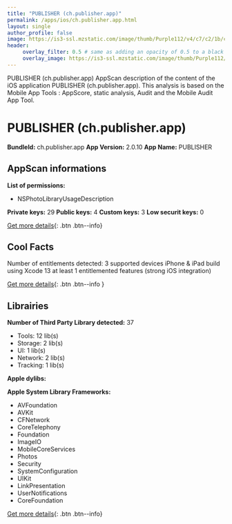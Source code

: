 ```yaml
---
title: "PUBLISHER (ch.publisher.app)"
permalink: /apps/ios/ch.publisher.app.html
layout: single
author_profile: false
image: https://is3-ssl.mzstatic.com/image/thumb/Purple112/v4/c7/c2/1b/c7c21b64-ced4-43ff-5d28-2f865938f40d/AppIcon-1x_U007emarketing-0-7-0-85-220.png/512x512bb.jpg
header: 
     overlay_filter: 0.5 # same as adding an opacity of 0.5 to a black background
     overlay_image: https://is3-ssl.mzstatic.com/image/thumb/Purple112/v4/c7/c2/1b/c7c21b64-ced4-43ff-5d28-2f865938f40d/AppIcon-1x_U007emarketing-0-7-0-85-220.png/512x512bb.jpg
---
```

PUBLISHER (ch.publisher.app) AppScan description of the content of the iOS application PUBLISHER (ch.publisher.app). This analysis is based on the Mobile App Tools : AppScore, static analysis, Audit and the Mobile Audit App Tool.

# PUBLISHER (ch.publisher.app)

**BundleId:** ch.publisher.app
**App Version:** 2.0.10
**App Name:** PUBLISHER


## AppScan informations 

**List of permissions:** 
- NSPhotoLibraryUsageDescription
  
  
**Private keys:** 29
**Public keys:** 4
**Custom keys:** 3
**Low securit keys:** 0
  
[Get more details](/pricing.html){: .btn .btn--info}

## Cool Facts

Number of entitlements detected: 3
supported devices iPhone & iPad
build using Xcode 13
at least 1 entitlemented features (strong iOS integration)
  
[Get more details](/pricing.html){: .btn .btn--info }

## Librairies 
**Number of Third Party Library detected:** 37
- Tools: 12 lib(s)
- Storage: 2 lib(s)
- UI: 1 lib(s)
- Network: 2 lib(s)
- Tracking: 1 lib(s)


**Apple dylibs:**


**Apple System Library Frameworks:**
- AVFoundation
- AVKit
- CFNetwork
- CoreTelephony
- Foundation
- ImageIO
- MobileCoreServices
- Photos
- Security
- SystemConfiguration
- UIKit
- LinkPresentation
- UserNotifications
- CoreFoundation


  
[Get more details](/pricing.html){: .btn .btn--info}


